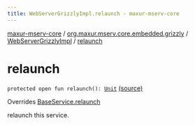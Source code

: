 ```yaml
---
title: WebServerGrizzlyImpl.relaunch - maxur-mserv-core
---
```


[maxur-mserv-core](../../index.html) / [org.maxur.mserv.core.embedded.grizzly](../index.html) / [WebServerGrizzlyImpl](index.html) / [relaunch](.)

# relaunch

`protected open fun relaunch(): `[`Unit`](https://kotlinlang.org/api/latest/jvm/stdlib/kotlin/-unit/index.html) [(source)](https://github.com/myunusov/maxur-mserv/tree/master/maxur-mserv-core/src/main/kotlin/org/maxur/mserv/core/embedded/grizzly/WebServerGrizzlyFactoryImpl.kt#L132)

Overrides [BaseService.relaunch](../../org.maxur.mserv.core.domain/-base-service/relaunch.html)

relaunch this service.

